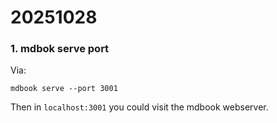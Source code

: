 # 20251028
### 1. mdbok serve port
Via:     

```
mdbook serve --port 3001
```
Then in `localhost:3001` you could visit the mdbook webserver.  
